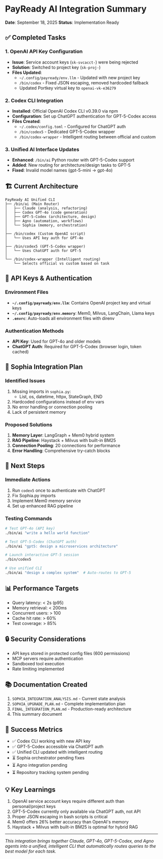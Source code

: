 # PayReady AI Integration Summary
**Date**: September 18, 2025
**Status**: Implementation Ready

## ✅ Completed Tasks

### 1. OpenAI API Key Configuration
- **Issue**: Service account keys (`sk-svcacct-`) were being rejected
- **Solution**: Switched to project key (`sk-proj-`)
- **Files Updated**:
  - `~/.config/payready/env.llm` - Updated with new project key
  - `/bin/codex` - Fixed JSON escaping, removed hardcoded fallback
  - Updated Portkey virtual key to `openai-vk-e36279`

### 2. Codex CLI Integration
- **Installed**: Official OpenAI Codex CLI v0.39.0 via npm
- **Configuration**: Set up ChatGPT authentication for GPT-5-Codex access
- **Files Created**:
  - `~/.codex/config.toml` - Configured for ChatGPT auth
  - `/bin/codex5` - Dedicated GPT-5-Codex wrapper
  - `/bin/codex-wrapper` - Intelligent routing between official and custom

### 3. Unified AI Interface Updates
- **Enhanced**: `/bin/ai` Python router with GPT-5-Codex support
- **Added**: New routing for architecture/design tasks to GPT-5
- **Fixed**: Invalid model names (gpt-5-mini → gpt-4o)

## 🏗️ Current Architecture

```
PayReady AI Unified CLI
├── /bin/ai (Main Router)
│   ├── Claude (analysis, refactoring)
│   ├── Codex GPT-4o (code generation)
│   ├── GPT-5-Codex (architecture, design)
│   ├── Agno (automation, workflows)
│   └── Sophia (memory, orchestration)
│
├── /bin/codex (Custom OpenAI script)
│   └── Uses API key auth for GPT-4o
│
├── /bin/codex5 (GPT-5-Codex wrapper)
│   └── Uses ChatGPT auth for GPT-5
│
└── /bin/codex-wrapper (Intelligent routing)
    └── Selects official vs custom based on task
```

## 🔑 API Keys & Authentication

### Environment Files
- **`~/.config/payready/env.llm`**: Contains OpenAI project key and virtual keys
- **`~/.config/payready/env.memory`**: Mem0, Milvus, LangChain, Llama keys
- **`.envrc`**: Auto-loads all environment files with direnv

### Authentication Methods
- **API Key**: Used for GPT-4o and older models
- **ChatGPT Auth**: Required for GPT-5-Codex (browser login, token cached)

## 📝 Sophia Integration Plan

### Identified Issues
1. Missing imports in `sophia.py`:
   - List, os, datetime, httpx, StateGraph, END
2. Hardcoded configurations instead of env vars
3. No error handling or connection pooling
4. Lack of persistent memory

### Proposed Solutions
1. **Memory Layer**: LangGraph + Mem0 hybrid system
2. **RAG Pipeline**: Haystack + Milvus with built-in BM25
3. **Connection Pooling**: 20 connections for performance
4. **Error Handling**: Comprehensive try-catch blocks

## 🚀 Next Steps

### Immediate Actions
1. Run `codex5` once to authenticate with ChatGPT
2. Fix Sophia.py imports
3. Implement Mem0 memory service
4. Set up enhanced RAG pipeline

### Testing Commands
```bash
# Test GPT-4o (API key)
./bin/ai "write a hello world function"

# Test GPT-5-Codex (ChatGPT auth)
./bin/ai "gpt5: design a microservices architecture"

# Launch interactive GPT-5 session
./bin/codex5

# Use unified CLI
./bin/ai "design a complex system"  # Auto-routes to GPT-5
```

## 📊 Performance Targets
- Query latency: < 2s (p95)
- Memory retrieval: < 200ms
- Concurrent users: > 100
- Cache hit rate: > 60%
- Test coverage: > 85%

## 🔒 Security Considerations
- API keys stored in protected config files (600 permissions)
- MCP servers require authentication
- Sandboxed tool execution
- Rate limiting implemented

## 📚 Documentation Created
1. `SOPHIA_INTEGRATION_ANALYSIS.md` - Current state analysis
2. `SOPHIA_UPGRADE_PLAN.md` - Complete implementation plan
3. `FINAL_INTEGRATION_PLAN.md` - Production-ready architecture
4. This summary document

## 🎯 Success Metrics
- ✅ Codex CLI working with new API key
- ✅ GPT-5-Codex accessible via ChatGPT auth
- ✅ Unified CLI updated with intelligent routing
- ⏳ Sophia orchestrator pending fixes
- ⏳ Agno integration pending
- ⏳ Repository tracking system pending

## 💡 Key Learnings
1. OpenAI service account keys require different auth than personal/project keys
2. GPT-5-Codex currently only available via ChatGPT auth, not API
3. Proper JSON escaping in bash scripts is critical
4. Mem0 offers 26% better accuracy than OpenAI's memory
5. Haystack + Milvus with built-in BM25 is optimal for hybrid RAG

---
*This integration brings together Claude, GPT-4o, GPT-5-Codex, and Agno agents into a unified, intelligent CLI that automatically routes queries to the best model for each task.*